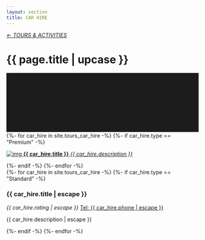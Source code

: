 ```yaml
---
layout: section
title: CAR HIRE
---
```

<div class="content-section">
    <em class="left-text"><a href="tours.html">&larr; TOURS &amp; ACTIVITIES</a></em>
    <h1 class="left-text" id="wide-tours">{{ page.title | upcase }}</h1>
    <svg xmlns="http://www.w3.org/2000/svg" viewBox="0 0 650 200">
		<rect width="650" height="200" style="fill:#1c1c1c"/>
	</svg>
</div>


<div class="content">
<div class="decoration"></div>
{%- for car_hire in site.tours_car_hire -%}
	{%- if car_hire.type == "Premium" -%}
	<a href="{{ car_hire.url | remove: '/' }}">
		<div class="container no-bottom">
			<p class="column-responsive half-bottom">
			<img src="assets/images/logo/{{ car_hire.logo }}.jpg" alt="img">
			<strong>{{ car_hire.title }}</strong>
			<em>{{ car_hire.description }}</em>
			<div class="clear"></div>
			</p>
		</div>
	</a>
	<div class="decoration"></div>
	{%- endif -%}
{%- endfor -%}

</div><!-- /Premium -->

<div class="content">
	<div class="clear"></div>
	<div class="decoration"></div>
	{%- for car_hire in site.tours_car_hire -%}
		{%- if car_hire.type == "Standard" -%}
		<div class="container">
			<h3>{{ car_hire.title | escape }}</h3>
			<em class="ratings">{{ car_hire.rating | escape }}</em>
			<a class="contact-call" href="tel:{{ car_hire.phone | escape }}">Tel: {{ car_hire.phone | escape }}</a>
			<p class="no-bottom">
			{{ car_hire.description | escape }}
			</p>
		</div>
		<div class="decoration"></div>
		{%- endif -%}
	{%- endfor -%}

</div><!-- /Standard -->